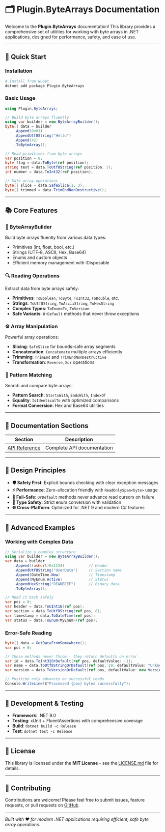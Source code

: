 # 🗂️ Plugin.ByteArrays Documentation

Welcome to the **Plugin.ByteArrays** documentation! This library provides a comprehensive set of utilities for working with byte arrays in .NET applications, designed for performance, safety, and ease of use.

---

## 🚀 Quick Start

### Installation

```bash
# Install from NuGet
dotnet add package Plugin.ByteArrays
```

### Basic Usage

```csharp
using Plugin.ByteArrays;

// Build byte arrays fluently
using var builder = new ByteArrayBuilder();
byte[] data = builder
    .Append(0x01)
    .AppendUtf8String("Hello")
    .Append(42)
    .ToByteArray();

// Read primitives from byte arrays
var position = 0;
byte flag = data.ToByte(ref position);
string text = data.ToUtf8String(ref position, 5);
int number = data.ToInt32(ref position);

// Safe array operations
byte[] slice = data.SafeSlice(1, 3);
byte[] trimmed = data.TrimEndNonDestructive();
```

---

## 📚 Core Features

### 🔧 ByteArrayBuilder

Build byte arrays fluently from various data types:

- Primitives (int, float, bool, etc.)
- Strings (UTF-8, ASCII, Hex, Base64)
- Enums and custom objects
- Efficient memory management with IDisposable

### 🔍 Reading Operations

Extract data from byte arrays safely:

- **Primitives**: `ToBoolean`, `ToByte`, `ToInt32`, `ToDouble`, etc.
- **Strings**: `ToUtf8String`, `ToAsciiString`, `ToHexString`
- **Complex Types**: `ToEnum<T>`, `ToVersion`
- **Safe Variants**: `OrDefault` methods that never throw exceptions

### ⚙️ Array Manipulation

Powerful array operations:

- **Slicing**: `SafeSlice` for bounds-safe array segments
- **Concatenation**: `Concatenate` multiple arrays efficiently
- **Trimming**: `TrimEnd` and `TrimEndNonDestructive`
- **Transformation**: `Reverse`, `Xor` operations

### 🔎 Pattern Matching

Search and compare byte arrays:

- **Pattern Search**: `StartsWith`, `EndsWith`, `IndexOf`
- **Equality**: `IsIdenticalTo` with optimized comparisons
- **Format Conversion**: Hex and Base64 utilities

---

## 📖 Documentation Sections

| Section | Description |
|---------|-------------|
| [API Reference](./api/Plugin.ByteArrays.html) | Complete API documentation |

---

## 🎯 Design Principles

- **🛡️ Safety First**: Explicit bounds checking with clear exception messages
- **⚡ Performance**: Zero-allocation friendly with `ReadOnlySpan<byte>` usage
- **🔄 Fail-Safe**: `OrDefault` methods never advance read cursors on failure
- **🎯 Type Safety**: Strict enum conversion with validation
- **🌐 Cross-Platform**: Optimized for .NET 9 and modern C# features

---

## 🚀 Advanced Examples

### Working with Complex Data

```csharp
// Serialize a complex structure
using var builder = new ByteArrayBuilder();
var data = builder
    .Append((ushort)0x1234)           // Header
    .AppendUtf8String("UserData")     // Section name
    .Append(DateTime.Now)             // Timestamp
    .Append(MyEnum.Active)            // Status
    .AppendHexString("DEADBEEF")      // Binary data
    .ToByteArray();

// Read it back safely
var pos = 0;
var header = data.ToUInt16(ref pos);
var section = data.ToUtf8String(ref pos, 8);
var timestamp = data.ToDateTime(ref pos);
var status = data.ToEnum<MyEnum>(ref pos);
```

### Error-Safe Reading

```csharp
byte[] data = GetDataFromSomewhere();
var pos = 0;

// These methods never throw - they return defaults on error
var id = data.ToInt32OrDefault(ref pos, defaultValue: -1);
var name = data.ToUtf8StringOrDefault(ref pos, 20, defaultValue: "Unknown");
var version = data.ToVersionOrDefault(ref pos, defaultValue: new Version(1, 0));

// Position only advances on successful reads
Console.WriteLine($"Processed {pos} bytes successfully");
```

---

## 🔧 Development & Testing

- **Framework**: .NET 9.0
- **Testing**: xUnit + FluentAssertions with comprehensive coverage
- **Build**: `dotnet build -c Release`
- **Test**: `dotnet test -c Release`

---

## 📄 License

This library is licensed under the **MIT License** - see the [LICENSE.md](https://github.com/framinosona/Plugin.ByteArrays/blob/main/LICENSE.md) file for details.

---

## 🤝 Contributing

Contributions are welcome! Please feel free to submit issues, feature requests, or pull requests on [GitHub](https://github.com/framinosona/Plugin.ByteArrays).

---

*Built with ❤️ for modern .NET applications requiring efficient, safe byte array operations.*
